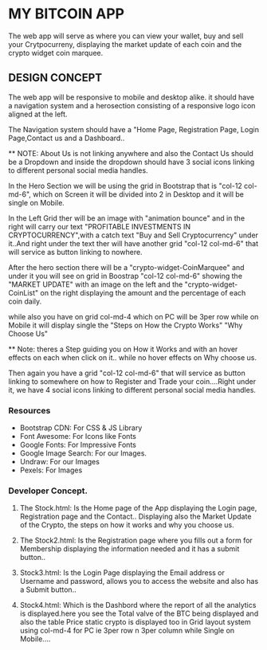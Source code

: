 # MY BITCOIN APP

The web app will serve as where you can view your wallet, buy and sell your Crytpocurreny,
displaying the market update of each coin and the crypto widget coin marquee.

 ## DESIGN CONCEPT

The web app will be responsive to mobile and desktop alike. it should have a navigation system and a herosection consisting of a responsive logo icon aligned at the left.

The Navigation system should have a "Home Page, Registration Page, Login Page,Contact us and a Dashboard..

** NOTE: About Us is not linking anywhere and also the Contact Us should be a Dropdown and inside the dropdown should have 3 social icons linking to different personal social media handles.

In the Hero Section we will be using the grid in Bootstrap that is "col-12 col-md-6", which on Screen it will be divided into 2 in Desktop and it will be single on Mobile.

In the Left Grid ther will be an image with "animation bounce" and in the right will carry our text "PROFITABLE INVESTMENTS IN CRYPTOCURRENCY",with a catch text "Buy and Sell Cryptocurrency" under it..And right under the text ther will have another grid "col-12 col-md-6" that will service as button linking to nowhere.

After the hero section there will be a "crypto-widget-CoinMarquee" and under it you will see on grid in Boostrap "col-12 col-md-6" showing the "MARKET UPDATE" with an image on the left and the "crypto-widget-CoinList" on the right displaying the amount and the percentage of each coin daily.
 
 while also you have on grid col-md-4 which on PC will be 3per row while on Mobile it will display single the "Steps on How the Crypto Works" "Why Choose Us"

 ** Note: theres a Step guiding you on How it Works and with an hover effects on each when click on it.. while no hover effects on Why choose us.

 Then again you have a grid "col-12 col-md-6" that will service as button linking to somewhere on how to Register and Trade your coin....Right under it, we have 4 social icons linking to different personal social media handles.

### Resources

* Bootstrap CDN: For CSS & JS Library
* Font Awesome: For Icons like Fonts
* Google Fonts: For Impressive Fonts
* Google Image Search: For our Images.
* Undraw: For our Images
* Pexels: For Images

### Developer Concept.
1. The Stock.html: Is the Home page of the App displaying the Login page, Registration page and the Contact..
Displaying also the Market Update of the Crypto, the steps on how it works and why you choose us.

2. The Stock2.html: Is the Registration page where you fills out a form for Membership displaying the information needed and it has a submit button.. 

3. Stock3.html: Is the Login Page displaying the Email address or Username and password, allows you to access the website and also has a Submit button..

4. Stock4.html: Which is the Dashbord where the report of all the analytics is displayed.here you see the Total valve of the BTC being displayed and also the table Price static crypto is displayed too in Grid layout system using col-md-4 for PC ie 3per row n 3per column while Single on Mobile....